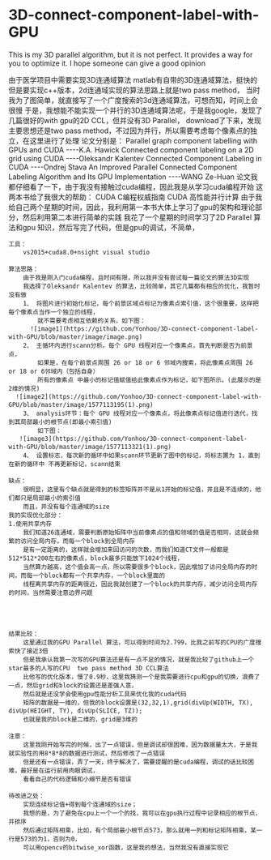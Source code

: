 # 3D-connect-component-label-with-GPU
This is my 3D parallel algorithm, but it is not perfect. It provides a way for you to optimize it. I hope someone can give a good opinion


由于医学项目中需要实现3D连通域算法 
	 matlab有自带的3D连通域算法，挺快的
	 但是要实现c++版本，2d连通域实现的算法思路上就是two pass method，
	 当时我为了图简单，就直接写了一个广度搜索的3d连通域算法，可想而知，时间上会很慢
	 于是，我想能不能实现一个并行的3D连通域算法呢，于是我google，发现了几篇很好的with gpu的2D CCL，但并没有3D Parallel，
	 download了下来，发现主要思想还是two pass method，不过因为并行，所以需要考虑每个像素点的独立，在这里进行了处理
	 论文分别是：
		Parallel graph component labelling with GPUs and CUDA ----K.A. Hawick
		Connected component labeling on a 2D grid using CUDA ----Oleksandr Kalentev
		Connected Component Labeling in CUDA ----Ondrej Stava
		An Improved Parallel Connected Component Labeling Algorithm and Its GPU Implementation ----WANG Ze-Huan
		论文我都仔细看了一下，由于我没有接触过cuda编程，因此我是从学习cuda编程开始
	这两本书给了我很大的帮助：
		CUDA C编程权威指南
		CUDA 高性能并行计算
	由于我给自己两个星期的时间，因此，我利用第一本书大体上学习了gpu的架构和理论部分，然后利用第二本进行简单的实践
	我花了一个星期的时间学习了2D Parallel 算法和gpu 知识，然后写完了代码，但是gpu的调试，不简单，

	工具：
		vs2015+cuda8.0+nsight visual studio

	算法思路：
		由于我是刚入门cuda编程，且时间有限，所以我并没有尝试每一篇论文的算法3D实现
		我选择了Oleksandr Kalentev 的算法，比较简单，其它几篇都有相应的优化，我暂时没有做
		1、 将图片进行初始化标记，每个前景区域点标记为像素点索引值，这个很重要，这样把每个像素点当作一个独立的线程，
			就不需要考虑相互依赖的关系，如下图：
		  ![image1](https://github.com/Yonhoo/3D-connect-component-label-with-GPU/blob/master/image/image.png)
		2、 主循环内进行scann分析。每个 GPU 线程对应一个像素点，首先判断是否为前景点， 
			如果是，在每个前景点周围 26 or 18 or 6 邻域内搜索，将此像素点周围 26 or 18 or 6邻域内（包括自身）
			所有的像素点 中最小的标记值赋值给此像素点作为标记，如下图所示。(此展示的是2维的情况)
      ![image2](https://github.com/Yonhoo/3D-connect-component-label-with-GPU/blob/master/image/1577113195(1).png)
		3、 analysis环节：每个 GPU 线程对应一个像素点，将此像素点标记值进行迭代，找到其局部最小的根节点(即最小索引值)
			如下图：
       ![image3](https://github.com/Yonhoo/3D-connect-component-label-with-GPU/blob/master/image/1577113321(1).png)
		4、 设置标志，每次新的循环中如果scann环节更新了图中的标记，将标志置为 1，直到在新的循环中 不再更新标记，scann结束

	缺点：
		很明显，这里有个缺点就是得到的标签矩阵并不是从1开始的标记值，并且是不连续的，他们都只是局部最小的索引值
		而且，并没有每个连通域的size
	我的实现优化部分：
	1.使用共享内存
		我们知道26连通域，需要判断原始矩阵中当前像素点的值和领域的值是否相同，这就会频繁的访问全局内存，而每一个block到全局内存
		是有一定距离的，这样就会增加来回访问的次数，而我们知道CT文件一般都是512*512*200左右的像素点，block最多只能放下1024个线程，
		当然算力越高，这个值会高一点，所以需要很多个block，因此增加了访问全局内存的时间，而每一个block都有一个共享内存，一个block里面的
		线程离共享内存的距离很近，因此我就创建了一个block的共享内存，减少访问全局内存的时间，当然需要注意边界问题
	
	


	结果比较：
		这里通过我的GPU Parallel 算法，可以得到时间为2.799，比我之前写的CPU的广度搜索快了接近3倍
		但是我承认我第一次写的GPU算法还是有一点不足的情况，就是我比较了github上一个star最多的人写的CPU  two pass method 3D CCL算法
		比他写的优化版本，慢了0.9秒，这里我猜测一个是我需要进行cpu和gpu的切换，浪费了一点，然后grid和block的设置还是差强人意，
		然后就是还没学会使用gpu性能分析工具来优化我的cuda代码
		矩阵的数据是一维的，但我的block设置是(32,32,1),grid(divUp(WIDTH, TX), divUp(HEIGHT, TY), divUp(SLICE, TZ));
		也就是我的block是二维的，grid是3维的

	注意：
		这里我刚开始写完的时候，出了一点错误，但是调试却很困难，因为数据量太大，于是我就实验性的用8*8*8的数据进行测试，然后修改了一点错误
		但是还有一点错误，弄了一天，终于解决了，需要提醒的是cuda编程，调试的话比较困难，最好是在运行前用肉眼调试，
		看看自己的代码逻辑和小细节是否有错误

	待改进之处：
		实现连续标记值+得到每个连通域的size；
		我想的是，为了避免在cpu上一个一个的找，我可以在gpu执行过程中记录相应的根节点，并排序
		然后通过矩阵相乘，比如，有个局部最小根节点573，那么就用一列和标记矩阵相乘，某一行是573的为1，否则为0，
		可以用opencv的bitwise_xor函数，这是我的想法，当然我没有直接实现它

